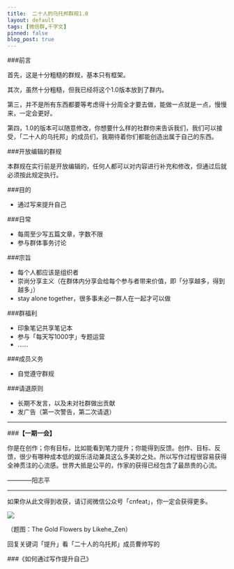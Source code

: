 ```yaml
---
title:  二十人的乌托邦群规1.0
layout: default
tags: [微信群,千字文]
pinned: false
blog_post: true
---
```


###前言

首先，这是十分粗糙的群规，基本只有框架。

其次，虽然十分粗糙，但我已经将这个1.0版本放到了群内。

第三，并不是所有东西都要等考虑得十分周全才要去做，能做一点就是一点，慢慢来，一定会更好。

第四，1.0的版本可以随意修改，你想要什么样的社群你来告诉我们，我们可以接受，「二十人的乌托邦」的成员们，我期待着你们都能创造出属于自己的东西。

###开放编辑的群规

本群规在实行前是开放编辑的，任何人都可以对内容进行补充和修改，但通过后就必须按此规定执行。


###目的

- 通过写来提升自己


###日常

- 每周至少写五篇文章，字数不限
- 参与群体事务讨论


###宗旨

- 每个人都应该是组织者
- 崇尚分享主义（在群体内分享会给每个参与者带来价值，即「分享越多，得到越多」）
- stay alone together，很多事未必一群人在一起才可以做



###群福利

- 印象笔记共享笔记本
- 参与「每天写1000字」专题运营
- ……


###成员义务

- 自觉遵守群规

###请退原则

- 长期不发言，以及未对社群做出贡献
- 发广告（第一次警告，第二次请退）


---

###**【一期一会】**

你是在创作；你有目标，比如能看到笔力提升；你能得到反馈。创作、目标、反馈，很少有哪种成本低的娱乐活动兼具这么多美妙之处。所以写作过程很容易获得全神贯注的心流感。世界大抵是公平的，作家的获得已经包含了最昂贵的心流。

————阳志平

----

如果你从此文得到收获，请订阅微信公众号「cnfeat」，你一定会获得更多。

![](http://7d9mjz.com1.z0.glb.clouddn.com/2014-12-15.jpg)

（题图：The Gold Flowers by Likehe_Zen）

回复关键词「提升」看「二十人的乌托邦」成员曹帅写的

###《如何通过写作提升自己》
